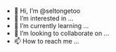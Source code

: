 - 👋 Hi, I’m @seltongetoo
- 👀 I’m interested in ...
- 🌱 I’m currently learning ...
- 💞️ I’m looking to collaborate on ...
- 📫 How to reach me ...

<!---
seltongetoo/seltongetoo is a ✨ special ✨ repository because its `README.md` (this file) appears on your GitHub profile.
You can click the Preview link to take a look at your changes.
--->
